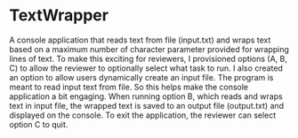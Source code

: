 # TextWrapper
A console application that reads text from file (input.txt) and wraps text based on a maximum number of character parameter provided for wrapping lines of text. To make this exciting for reviewers, I provisioned options (A, B, C) to allow the reviewer to optionally select what task to run. I also created an option to allow users dynamically create an input file. The program is meant to read input text from file. So this helps make the console application a bit engaging. When running option B, which reads and wraps text in input file, the wrapped text is saved to an output file (output.txt) and displayed on the console. To exit the application, the reviewer can select option C to quit.
